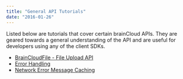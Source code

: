 ```yaml
---
title: "General API Tutorials"
date: "2016-01-26"
---
```


Listed below are tutorials that cover certain brainCloud APIs. They are geared towards a general understanding of the API and are useful for developers using any of the client SDKs.

- [BrainCloudFile - File Upload API](https://staging.getbraincloud.com/apidocs/tutorials/general-api-tutorials/file-upload-api/)
- [Error Handling](https://staging.getbraincloud.com/apidocs/tutorials/general-api-tutorials/error-handling/)
- [Network Error Message Caching](https://staging.getbraincloud.com/apidocs/tutorials/general-api-tutorials/network-error-message-caching/)
